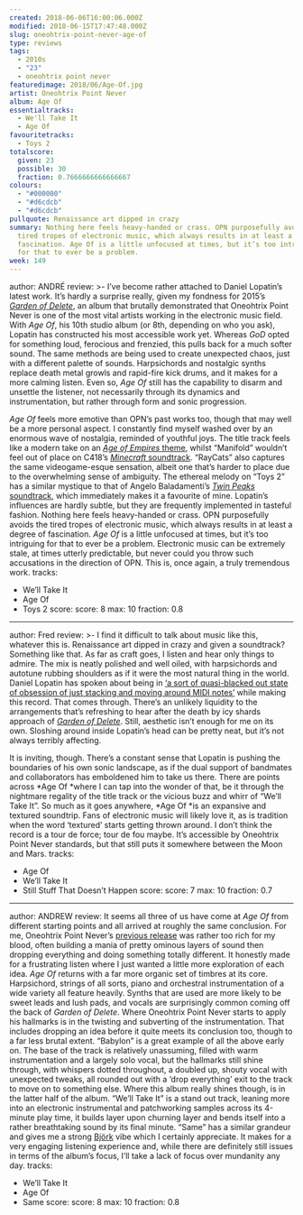 ```yaml
---
created: 2018-06-06T16:00:06.000Z
modified: 2018-06-15T17:47:48.000Z
slug: oneohtrix-point-never-age-of
type: reviews
tags:
  - 2010s
  - "23"
  - oneohtrix point never
featuredimage: 2018/06/Age-Of.jpg
artist: Oneohtrix Point Never
album: Age Of
essentialtracks:
  - We'll Take It
  - Age Of
favouritetracks:
  - Toys 2
totalscore:
  given: 23
  possible: 30
  fraction: 0.7666666666666667
colours:
  - "#000000"
  - "#d6cdcb"
  - "#d6cdcb"
pullquote: Renaissance art dipped in crazy
summary: Nothing here feels heavy-handed or crass. OPN purposefully avoids the
  tired tropes of electronic music, which always results in at least a degree of
  fascination. Age Of is a little unfocused at times, but it’s too intriguing
  for that to ever be a problem.
week: 149
---
```

author: ANDRÉ
review: >-
  I’ve become rather attached to Daniel Lopatin’s latest work. It’s hardly a
  surprise really, given my fondness for 2015’s [*Garden of
  Delete*](<https://audioxide.com/reviews/oneohtrix-point-never-garden-of-delete/>),
  an album that brutally demonstrated that Oneohtrix Point Never is one of the
  most vital artists working in the electronic music field. With *Age Of*, his
  10th studio album (or 8th, depending on who you ask), Lopatin has constructed
  his most accessible work yet. Whereas *GoD* opted for something loud,
  ferocious and frenzied, this pulls back for a much softer sound. The same
  methods are being used to create unexpected chaos, just with a different
  palette of sounds. Harpsichords and nostalgic synths replace death metal
  growls and rapid-fire kick drums, and it makes for a more calming listen. Even
  so, *Age Of* still has the capability to disarm and unsettle the listener, not
  necessarily through its dynamics and instrumentation, but rather through form
  and sonic progression.

  *Age Of* feels more emotive than OPN’s past works too, though that may well be a more personal aspect. I constantly find myself washed over by an enormous wave of nostalgia, reminded of youthful joys. The title track feels like a modern take on an [*Age of Empires* theme](<https://www.youtube.com/watch?v=XpSPsJj3080>), whilst “Manifold” wouldn’t feel out of place on C418’s [*Minecraft* soundtrack](<https://www.youtube.com/watch?v=4i0d6CPLSGo>). “RayCats” also captures the same videogame-esque sensation, albeit one that’s harder to place due to the overwhelming sense of ambiguity. The ethereal melody on “Toys 2” has a similar mystique to that of Angelo Baladamenti’s [*Twin Peaks* soundtrack](<https://www.youtube.com/watch?v=wDbSYAJ9Tvw>), which immediately makes it a favourite of mine. Lopatin’s influences are hardly subtle, but they are frequently implemented in tasteful fashion. Nothing here feels heavy-handed or crass. OPN purposefully avoids the tired tropes of electronic music, which always results in at least a degree of fascination. *Age Of* is a little unfocused at times, but it’s too intriguing for that to ever be a problem. Electronic music can be extremely stale, at times utterly predictable, but never could you throw such accusations in the direction of OPN. This is, once again, a truly tremendous work.
tracks:
  - We’ll Take It
  - ­­Age Of
  - ­­Toys 2
score:
  score: 8
  max: 10
  fraction: 0.8
---
author: Fred
review: >-
  I find it difficult to talk about music like this, whatever this is.
  Renaissance art dipped in crazy and given a soundtrack? Something like that.
  As far as craft goes, I listen and hear only things to admire. The mix is
  neatly polished and well oiled, with harpsichords and autotune rubbing
  shoulders as if it were the most natural thing in the world. Daniel Lopatin
  has spoken about being in [‘a sort of quasi-blacked out state of obsession of
  just stacking and moving around MIDI
  notes’](<https://www.rollingstone.com/music/features/oneohtrix-point-never-on-nightmare-ballads-of-age-of-w519581>)
  while making this record. That comes through. There’s an unlikely liquidity to
  the arrangements that’s refreshing to hear after the death by icy shards
  approach of [*Garden of
  Delete*](<https://audioxide.com/reviews/oneohtrix-point-never-garden-of-delete/>).
  Still, aesthetic isn’t enough for me on its own. Sloshing around inside
  Lopatin’s head can be pretty neat, but it’s not always terribly affecting.

  It is inviting, though. There’s a constant sense that Lopatin is pushing the boundaries of his own sonic landscape, as if the dual support of bandmates and collaborators has emboldened him to take us there. There are points across *Age Of *where I can tap into the wonder of that, be it through the nightmare regality of the title track or the vicious buzz and whirr of “We’ll Take It”. So much as it goes anywhere, *Age Of *is an expansive and textured soundtrip. Fans of electronic music will likely love it, as is tradition when the word ‘textured’ starts getting thrown around. I don’t think the record is a tour de force; tour de fou maybe. It’s accessible by Oneohtrix Point Never standards, but that still puts it somewhere between the Moon and Mars.
tracks:
  - Age Of
  - ­­We’ll Take It
  - ­­Still Stuff That Doesn’t Happen
score:
  score: 7
  max: 10
  fraction: 0.7
---
author: ANDREW
review: It seems all three of us have come at *Age Of* from different starting
  points and all arrived at roughly the same conclusion. For me, Oneohtrix Point
  Never’s [previous
  release](<https://audioxide.com/reviews/oneohtrix-point-never-garden-of-delete/>)
  was rather too rich for my blood, often building a mania of pretty ominous
  layers of sound then dropping everything and doing something totally
  different. It honestly made for a frustrating listen where I just wanted a
  little more exploration of each idea. *Age Of* returns with a far more organic
  set of timbres at its core. Harpsichord, strings of all sorts, piano and
  orchestral instrumentation of a wide variety all feature heavily. Synths that
  are used are more likely to be sweet leads and lush pads, and vocals are
  surprisingly common coming off the back of *Garden of Delete*. Where Oneohtrix
  Point Never starts to apply his hallmarks is in the twisting and subverting of
  the instrumentation. That includes dropping an idea before it quite meets its
  conclusion too, though to a far less brutal extent. “Babylon” is a great
  example of all the above early on. The base of the track is relatively
  unassuming, filled with warm instrumentation and a largely solo vocal, but the
  hallmarks still shine through, with whispers dotted throughout, a doubled up,
  shouty vocal with unexpected tweaks, all rounded out with a ‘drop everything’
  exit to the track to move on to something else. Where this album really shines
  though, is in the latter half of the album. “We’ll Take It” is a stand out
  track, leaning more into an electronic instrumental and patchworking samples
  across its 4-minute play time, it builds layer upon churning layer and bends
  itself into a rather breathtaking sound by its final minute. “Same” has a
  similar grandeur and gives me a strong
  [Björk](<https://audioxide.com/reviews/bjork-homogenic/>) vibe which I
  certainly appreciate. It makes for a very engaging listening experience and,
  while there are definitely still issues in terms of the album’s focus, I’ll
  take a lack of focus over mundanity any day.
tracks:
  - We’ll Take It
  - ­­Age Of
  - ­­Same
score:
  score: 8
  max: 10
  fraction: 0.8
